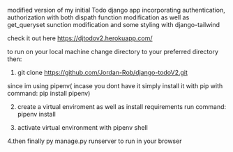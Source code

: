 modified version of my initial Todo django app
incorporating authentication, authorization with both dispath function modification as well as get_queryset sunction modification and some styling with django-tailwind

check it out here https://djtodov2.herokuapp.com/

to run on your local machine
change directory to your preferred directory then:

1. git clone https://github.com/Jordan-Rob/django-todoV2.git

since im using pipenv( incase you dont have it simply install it with pip with command: pip install pipenv)

2. create a virtual enviroment as well as install requirements run command: pipenv install

3. activate virtual environment with pipenv shell

4.then finally py manage.py runserver to run in your browser
